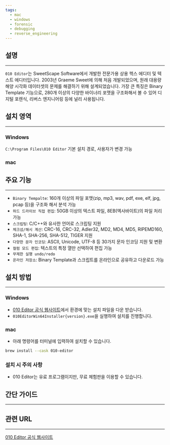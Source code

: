 ```yaml
---
tags:
  - mac
  - windows
  - forensic
  - debugging
  - reverse_engineering
---
```

## 설명
---
`010 Editor`는 SweetScape Software에서 개발한 전문가용 상용 헥스 에디터 및 텍스트 에디터입니다. 2003년 Graeme Sweet에 의해 처음 개발되었으며, 원래 대용량 해양 시각화 데이터셋의 문제를 해결하기 위해 설계되었습니다. 가장 큰 특징은 Binary Template 기능으로, 280개 이상의 다양한 바이너리 포맷을 구조화해서 볼 수 있어 디지털 포렌식, 리버스 엔지니어링 등에 널리 사용됩니다.

## 설치 영역
---
### Windows
`C:\Program Files\010 Editor` 기본 설치 경로, 사용자가 변경 가능

### mac


## 주요 기능
---
- `Binary Tempalte`: 160개 이상의 파일 포맷(zip, mp3, wav, pdf, exe, elf, jpg, pcap 등)을 구조화 해서 분석 가능
- `하드 드라이브 직접 편집`: 50GB 이상의 텍스트 파일, 8EB(엑사바이트)의 파일 처리 가능
- `스크립팅`: C/C++와 유사한 언어로 스크립팅 지원
- `체크섬/해시 계산`: CRC-16, CRC-32, Adler32, MD2, MD4, MD5, RIPEMD160, SHA-1, SHA-256, SHA-512, TIGER 지원
- `다양한 문자 인코딩`:  ASCII, Unicode, UTF-8 등 30가지 문자 인코딩 지원 및 변환
- `컬럼 모드 편집`: 텍스트의 특정 열만 선택하여 편집 가능
- `무제한 실행 undo/redo`
- `온라인 저장소`: Binary Template과 스크립트를 온라인으로 공유하고 다운로드 가능

## 설치 방법
---
### Windows
- [010 Editor 공식 웹사이트](https://www.sweetscape.com/download/010editor/)에서 환경에 맞는 설치 파일을 다운 받습니다.
- `010EditorWin64Installer{version}.exe`을 실행하여 설치를 진행합니다.
### mac
- 아래 명령어를 터미널에 입력하여 설치할 수 있습니다.
```sh
brew install --cask 010-editor
```

### 설치 시 주의 사항
- 010 Editor는 유료 프로그램이지만, 무료 체험판을 이용할 수 있습니다. 
## 간단 가이드
---


## 관련 URL
---
[010 Editor 공식 웹사이트](https://www.sweetscape.com/download/010editor/)
